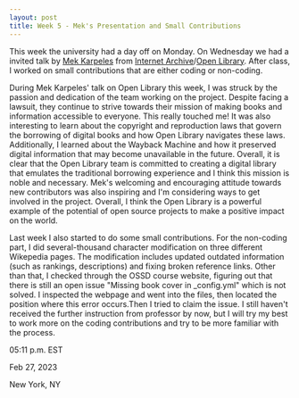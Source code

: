 ```yaml
---
layout: post
title: Week 5 - Mek's Presentation and Small Contributions
---
```


This week the university had a day off on Monday. On Wednesday we had a invited talk by [Mek Karpeles](https://www.linkedin.com/in/mekarpeles/) from [Internet Archive](https://archive.org/)/[Open Library](https://openlibrary.org/). After class, I worked on small contributions that are either coding or non-coding.

<!--more-->

During Mek Karpeles' talk on Open Library this week, I was struck by the passion and dedication of the team working on the project. Despite facing a lawsuit, they continue to strive towards their mission of making books and information accessible to everyone. This really touched me! It was also interesting to learn about the copyright and reproduction laws that govern the borrowing of digital books and how Open Library navigates these laws. Additionally, I learned about the Wayback Machine and how it preserved digital information that may become unavailable in the future. Overall, it is clear that the Open Library team is committed to creating a digital library that emulates the traditional borrowing experience and I think this mission is noble and necessary. Mek's welcoming and encouraging attitude towards new contributors was also inspiring and I'm considering ways to get involved in the project. Overall, I think the Open Library is a powerful example of the potential of open source projects to make a positive impact on the world.

Last week I also started to do some small contributions. For the non-coding part, I did several-thousand character modification on three different Wikepedia pages. The modification includes updated outdated information (such as rankings, descriptions) and fixing broken reference links. Other than that, I checked through the OSSD course website, figuring out that there is still an open issue "Missing book cover in _config.yml" which is not solved. I inspected the webpage and went into the files, then located the position where this error occurs.Then I tried to claim the issue. I still haven't received the further instruction from professor by now, but I will try my best to work more on the coding contributions and try to be more familiar with the process.

05:11 p.m. EST

Feb 27, 2023

New York, NY